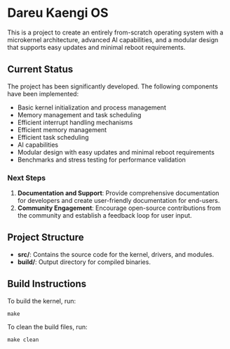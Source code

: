 # Dareu Kaengi OS
This is a project to create an entirely from-scratch operating system with a microkernel architecture, advanced AI capabilities, and a modular design that supports easy updates and minimal reboot requirements.

## Current Status
The project has been significantly developed. The following components have been implemented:
- Basic kernel initialization and process management
- Memory management and task scheduling
- Efficient interrupt handling mechanisms
- Efficient memory management
- Efficient task scheduling
- AI capabilities
- Modular design with easy updates and minimal reboot requirements
- Benchmarks and stress testing for performance validation

### Next Steps
1. **Documentation and Support**: Provide comprehensive documentation for developers and create user-friendly documentation for end-users.
2. **Community Engagement**: Encourage open-source contributions from the community and establish a feedback loop for user input.

## Project Structure
- **src/**: Contains the source code for the kernel, drivers, and modules.
- **build/**: Output directory for compiled binaries.

## Build Instructions
To build the kernel, run:
```
make
```

To clean the build files, run:
```
make clean
